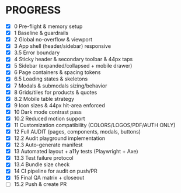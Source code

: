 # PROGRESS
- [x] 0 Pre-flight & memory setup
- [x] 1 Baseline & guardrails
- [x] 2 Global no-overflow & viewport
- [x] 3 App shell (header/sidebar) responsive
- [x] 3.5 Error boundary
- [x] 4 Sticky header & secondary toolbar & 44px taps
- [x] 5 Sidebar (expanded/collapsed + mobile drawer)
- [x] 6 Page containers & spacing tokens
- [x] 6.5 Loading states & skeletons
- [x] 7 Modals & submodals sizing/behavior
- [x] 8 Grids/tiles for products & quotes
- [x] 8.2 Mobile table strategy
- [x] 9 Icon sizes & 44px hit-area enforced
- [x] 10 Dark mode contrast pass
- [x] 10.2 Reduced motion support
- [x] 11 Customization compatibility (COLORS/LOGOS/PDF/AUTH ONLY)
- [x] 12 Full AUDIT (pages, components, modals, buttons)
- [x] 12.2 Audit playground implementation
- [x] 12.3 Auto-generate manifest
- [x] 13 Automated layout + a11y tests (Playwright + Axe)
- [x] 13.3 Test failure protocol
- [x] 13.4 Bundle size check
- [x] 14 CI pipeline for audit on push/PR
- [x] 15 Final QA matrix + closeout
- [ ] 15.2 Push & create PR